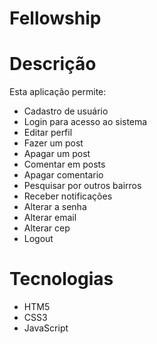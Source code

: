 # Fellowship
# Descrição
Esta aplicação permite:
* Cadastro de usuário
* Login para acesso ao sistema
* Editar perfil
* Fazer um post
* Apagar um post
* Comentar em posts
* Apagar comentario
* Pesquisar por outros bairros
* Receber notificações
* Alterar a senha
* Alterar email
* Alterar cep
* Logout

# Tecnologias
* HTM5
* CSS3
* JavaScript

